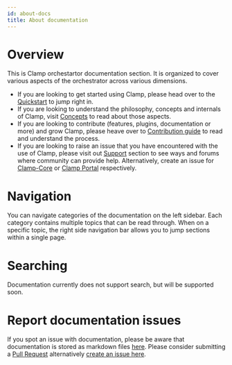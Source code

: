 ```yaml
---
id: about-docs
title: About documentation
---
```


# Overview

This is Clamp orchestartor documentation section. It is organized to cover various aspects of the orchestrator across various dimensions.

* If you are looking to get started using Clamp, please head over to the [Quickstart](quickstart.md) to jump right in.
* If you are looking to understand the philosophy, concepts and internals of Clamp, visit [Concepts](design) to read about those aspects.
* If you are looking to contribute (features, plugins, documentation or more) and grow Clamp, please heave over to [Contribution guide](contribution-guide.md) to read and understand the process.
* If you are looking to raise an issue that you have encountered with the use of Clamp, please visit out [Support]() section to see ways and forums where community can provide help. Alternatively, create an issue for [Clamp-Core](https://github.com/clamp-orchestrator/clamp-core/issues) or [Clamp Portal](https://github.com/clamp-orchestrator/clamp-portal/issues) respectively. 

# Navigation

You can navigate categories of the documentation on the left sidebar. Each category contains multiple topics that can be read through. When on a specific topic, the right side navigation bar allows you to jump sections within a single page.

# Searching

Documentation currently does not support search, but will be supported soon. 


# Report documentation issues

If you spot an issue with documentation, please be aware that documentation is stored as markdown files [here](https://github.com/clamp-orchestrator/clamp-orchestrator/tree/master/docs). Please consider submitting a [Pull Request](https://docs.github.com/en/free-pro-team@latest/github/collaborating-with-issues-and-pull-requests/creating-a-pull-request-from-a-fork) alternatively [create an issue here](https://github.com/clamp-orchestrator/clamp-orchestrator/issues).
